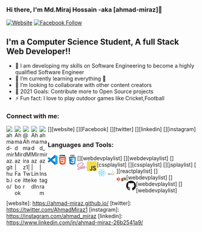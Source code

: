 ### Hi there, I'm Md.Miraj Hossain -aka [ahmad-miraz]👋
[![Website](https://img.shields.io/website?label=ahmad-miraz.github.io/&style=for-the-badge&url=https%3A%2F%2Fahmad-miraz.github.io/)](https://ahmad-miraz.github.io/)
[![Facebook Follow](https://cdn.jsdelivr.net/npm/simple-icons@v3/icons/facebook.svg)](https://www.facebook.com/ahmad.miraz.121/)
## I'm a Computer Science Student, A full Stack Web Developer!!
- 🔭 I am developing my skills on Software Engineering to become a highly qualified Software Engineer 
- 🌱 I’m currently learning everything 🤣
- 👯 I’m looking to collaborate with other content creators
- 🥅 2021 Goals: Contribute more to Open Source projects
- ⚡ Fun fact: I love to play outdoor games like Cricket,Football
### Connect with me:
[<img align="left" alt="ahmad-miraz.github.io/" width="22px" src="https://ahmad-miraz.github.io/images/avatar.jpg" />][website]
[<img align="left" alt="Ahmad Miraz | Facebook" width="22px" src="https://cdn.jsdelivr.net/npm/simple-icons@v3/icons/facebook.svg" />][Facebook]
[<img align="left" alt="@AhmadMiraz1| Twitter" width="22px" src="https://cdn.jsdelivr.net/npm/simple-icons@v3/icons/twitter.svg" />][twitter]
[<img align="left" alt="Ahmad Miraz | LinkedIn" width="22px" src="https://cdn.jsdelivr.net/npm/simple-icons@v3/icons/linkedin.svg" />][linkedin]
[<img align="left" alt="ahmad_miraz | Instagram" width="22px" src="https://cdn.jsdelivr.net/npm/simple-icons@v3/icons/instagram.svg" />][instagram]
<br />
### Languages and Tools:
[<img align="left" alt="Visual Studio Code" width="26px" src="https://raw.githubusercontent.com/github/explore/80688e429a7d4ef2fca1e82350fe8e3517d3494d/topics/visual-studio-code/visual-studio-code.png" />][webdevplaylist]
[<img align="left" alt="HTML5" width="26px" src="https://raw.githubusercontent.com/github/explore/80688e429a7d4ef2fca1e82350fe8e3517d3494d/topics/html/html.png" />][webdevplaylist]
[<img align="left" alt="CSS3" width="26px" src="https://raw.githubusercontent.com/github/explore/80688e429a7d4ef2fca1e82350fe8e3517d3494d/topics/css/css.png" />][cssplaylist]
[<img align="left" alt="Sass" width="26px" src="https://raw.githubusercontent.com/github/explore/80688e429a7d4ef2fca1e82350fe8e3517d3494d/topics/sass/sass.png" />][cssplaylist]
[<img align="left" alt="JavaScript" width="26px" src="https://raw.githubusercontent.com/github/explore/80688e429a7d4ef2fca1e82350fe8e3517d3494d/topics/javascript/javascript.png" />][jsplaylist]
[<img align="left" alt="React" width="26px" src="https://raw.githubusercontent.com/github/explore/80688e429a7d4ef2fca1e82350fe8e3517d3494d/topics/react/react.png" />][reactplaylist]
[<img align="left" alt="MySQL" width="26px" src="https://raw.githubusercontent.com/github/explore/80688e429a7d4ef2fca1e82350fe8e3517d3494d/topics/mysql/mysql.png" />][webdevplaylist]
[<img align="left" alt="Git" width="26px" src="https://raw.githubusercontent.com/github/explore/80688e429a7d4ef2fca1e82350fe8e3517d3494d/topics/git/git.png" />][webdevplaylist]
[<img align="left" alt="GitHub" width="26px" src="https://raw.githubusercontent.com/github/explore/78df643247d429f6cc873026c0622819ad797942/topics/github/github.png" />][webdevplaylist]
<br />
<br />
[website]: https://ahmad-miraz.github.io/
[twitter]: https://twitter.com/AhmadMiraz1
[instagram]: https://instagram.com/ahmad_miraz
[linkedin]: https://www.linkedin.com/in/ahmad-miraz-26b2541a9/
